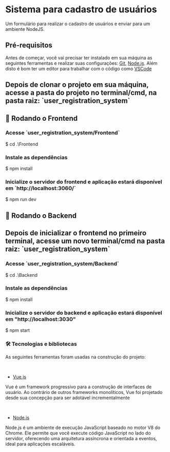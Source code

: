<h1>Sistema para cadastro de usuários</h1>
<p>Um formulário para realizar o cadastro de usuários e enviar para um ambiente NodeJS.</p>

<h2>Pré-requisitos</h2>
<p>
Antes de começar, você vai precisar ter instalado em sua máquina as seguintes ferramentas e realizar suas configurações:
<a href="https://git-scm.com">Git</a>, <a href="https://nodejs.org/en/">Node.js</a>. 
Além disto é bom ter um editor para trabalhar com o código como <a href="https://code.visualstudio.com/">VSCode</a>
</p>

<h2>Depois de clonar o projeto em sua máquina, acesse a pasta do projeto no terminal/cmd, na pasta raiz: `user_registration_system`</h2>

<h2>🎲 Rodando o Frontend</h2>

<h3>Acesse `user_registration_system/Frontend`</h3>
$ cd .\Frontend

<h3>Instale as dependências</h3>
$ npm install

<h3>Inicialize o servidor do frontend e aplicação estará disponível em `http://localhost:3060/`</h3>
$ npm run dev

<h2>🎲 Rodando o Backend</h2>
<h2>Depois de inicializar o frontend no primeiro terminal, acesse um novo terminal/cmd na pasta raiz: `user_registration_system`</h2>

<h3>Acesse `user_registration_system/Backend`</h3>
$ cd .\Backend

<h3>Instale as dependências</h3>
$ npm install

<h3>Inicialize o servidor do backend e aplicação estará disponível em "http://localhost:3030"</h3>
$ npm start

<h3>🛠 Tecnologias e bibliotecas</h3>
<p>As seguintes ferramentas foram usadas na construção do projeto:</p>
<br>

- [Vue.js](https://br.vuejs.org/)
<p>Vue é um framework progressivo para a construção de interfaces de usuário. Ao contrário de outros frameworks monolíticos, Vue foi projetado desde sua concepção para ser adotável incrementalmente<p>
<br>

- [Node.js](https://nodejs.org/en)
<p>Node.js é um ambiente de execução JavaScript baseado no motor V8 do Chrome. Ele permite que você execute código JavaScript no lado do servidor, oferecendo uma arquitetura assíncrona e orientada a eventos, ideal para aplicações escaláveis.<p>
<br>
